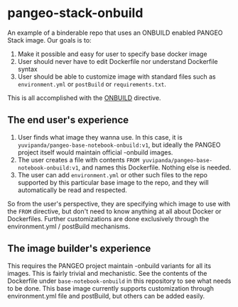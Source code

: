 # pangeo-stack-onbuild

An example of a binderable repo that uses an ONBUILD enabled PANGEO Stack
image. Our goals is to:

1. Make it possible and easy for user to specify base docker image
2. User should never have to edit Dockerfile nor understand Dockerfile syntax
3. User should be able to customize image with standard files such as
   `environment.yml` or `postBuild` or `requirements.txt`.


This is all accomplished with the [ONBUILD](https://docs.docker.com/develop/develop-images/dockerfile_best-practices/#onbuild)
directive.

## The end user's experience

1. User finds what image they wanna use. In this case, it is `yuvipanda/pangeo-base-notebook-onbuild:v1`, but ideally the PANGEO project
   itself would maintain official -onbuild images.
2. The user creates a file with contents `FROM yuvipanda/pangeo-base-notebook-onbuild:v1`, and names this Dockerfile. Nothing else is needed.
3. The user can add `environment.yml` or other such files to the repo
   supported by this particular base image to the repo, and they will
   automatically  be read and respected.


So from the user's perspective, they are specifying which image to use with
the `FROM` directive, but don't need to know anything at all about Docker
or Dockerfiles. Further customizations are done exclusively through the
environment.yml / postBuild mechanisms.

## The image builder's experience

This requires the PANGEO project maintain -onbuild variants for all its
images. This is fairly trivial and mechanistic. See the contents of the
Dockerfile under `base-notebook-onbuild` in this repository to see what
needs to be done. This base image currently supports customization through
environment.yml file and postBuild, but others can be added easily.